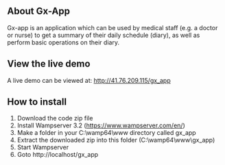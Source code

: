 ## About Gx-App

Gx-app is an application which can be used by medical staff (e.g. a doctor or nurse) to get a summary of their daily schedule (diary), as well as perform basic operations on their diary.

## View the live demo
A live demo can be viewed at: http://41.76.209.115/gx_app

## How to install
1. Download the code zip file
2. Install Wampserver 3.2 (https://www.wampserver.com/en/)
3. Make a folder in your C:\wamp64\www directory called gx_app
4. Extract the downloaded zip into this folder (C:\wamp64\www\gx_app)
5. Start Wampserver
6. Goto http://localhost/gx_app
